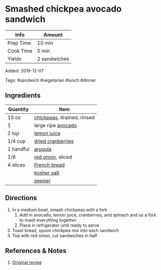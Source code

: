 # Smashed chickpea avocado sandwich

| Info      | Amount       |
| --------- | ------------ |
| Prep Time | 10 min       |
| Cook Time | 0 min        |
| Yields    | 2 sandwiches |

Added: 2019-12-07

Tags: #sandwich #vegetarian #lunch #dinner

## Ingredients

| Quantity  | Item                                                       |
| --------- | ---------------------------------------------------------- |
| 15 oz     | [chickpeas](../_ingredients/chickpeas.md), drained, rinsed |
| 1         | large ripe [avocado](../_ingredients/avocado.md)           |
| 2 tsp     | [lemon juice](../_ingredients/lemon%20juice.md)            |
| 1/4 cup   | [dried cranberries](../_ingredients/cranberry.md)          |
| 1 handful | [arugula](../_ingredients/arugula.md)                      |
| 1/8       | [red onion](../_ingredients/red%20onion.md), sliced        |
| 4 slices  | [French bread](../_ingredients/french%20bread.md)          |
|           | [kosher salt](../_ingredients/kosher%20salt.md)            |
|           | [pepper](../_ingredients/pepper.md)                        |

## Directions

1. In a medium bowl, smash chickpeas with a fork
   1. Add in avocado, lemon juice, cranberries, and spinach and us a fork to mash everything together
   2. Place in refrigerator until ready to serve
2. Toast bread, spoon chickpea mix into each sandwich
3. Top with red onion, cut sandwiches in half

## References & Notes

1. [Original recipe](https://www.ambitiouskitchen.com/smashed-chickpea-avocado-salad-sandwich-with-cranberries-lemon/)
